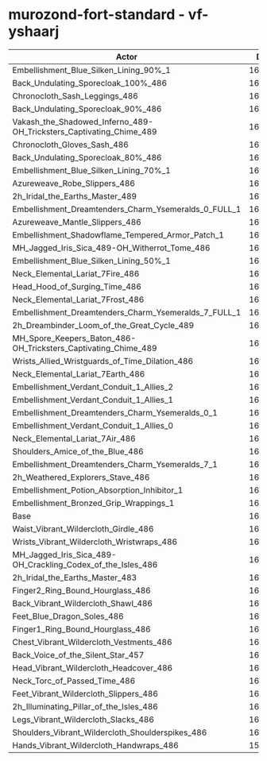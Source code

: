 # murozond-fort-standard - vf-yshaarj
| Actor | DPS | Increase |
|---|:---:|:---:|
|Embellishment_Blue_Silken_Lining_90%_1|164248|2.04%|
|Back_Undulating_Sporecloak_100%_486|164160|1.98%|
|Chronocloth_Sash_Leggings_486|163888|1.81%|
|Back_Undulating_Sporecloak_90%_486|163850|1.79%|
|Vakash_the_Shadowed_Inferno_489-OH_Tricksters_Captivating_Chime_489|163729|1.71%|
|Chronocloth_Gloves_Sash_486|163629|1.65%|
|Back_Undulating_Sporecloak_80%_486|163584|1.62%|
|Embellishment_Blue_Silken_Lining_70%_1|163485|1.56%|
|Azureweave_Robe_Slippers_486|163383|1.50%|
|2h_Iridal_the_Earths_Master_489|163245|1.41%|
|Embellishment_Dreamtenders_Charm_Ysemeralds_0_FULL_1|163037|1.28%|
|Azureweave_Mantle_Slippers_486|162967|1.24%|
|Embellishment_Shadowflame_Tempered_Armor_Patch_1|162876|1.18%|
|MH_Jagged_Iris_Sica_489-OH_Witherrot_Tome_486|162726|1.09%|
|Embellishment_Blue_Silken_Lining_50%_1|162700|1.07%|
|Neck_Elemental_Lariat_7Fire_486|162640|1.04%|
|Head_Hood_of_Surging_Time_486|162619|1.02%|
|Neck_Elemental_Lariat_7Frost_486|162527|0.97%|
|Embellishment_Dreamtenders_Charm_Ysemeralds_7_FULL_1|162238|0.79%|
|2h_Dreambinder_Loom_of_the_Great_Cycle_489|162236|0.79%|
|MH_Spore_Keepers_Baton_486-OH_Tricksters_Captivating_Chime_489|162179|0.75%|
|Wrists_Allied_Wristguards_of_Time_Dilation_486|162174|0.75%|
|Neck_Elemental_Lariat_7Earth_486|162112|0.71%|
|Embellishment_Verdant_Conduit_1_Allies_2|161981|0.63%|
|Embellishment_Verdant_Conduit_1_Allies_1|161947|0.61%|
|Embellishment_Dreamtenders_Charm_Ysemeralds_0_1|161922|0.59%|
|Embellishment_Verdant_Conduit_1_Allies_0|161862|0.55%|
|Neck_Elemental_Lariat_7Air_486|161781|0.50%|
|Shoulders_Amice_of_the_Blue_486|161472|0.31%|
|Embellishment_Dreamtenders_Charm_Ysemeralds_7_1|161348|0.23%|
|2h_Weathered_Explorers_Stave_486|161240|0.17%|
|Embellishment_Potion_Absorption_Inhibitor_1|161174|0.13%|
|Embellishment_Bronzed_Grip_Wrappings_1|161033|0.04%|
|Base|160971|0.00%|
|Waist_Vibrant_Wildercloth_Girdle_486|160922|-0.03%|
|Wrists_Vibrant_Wildercloth_Wristwraps_486|160831|-0.09%|
|MH_Jagged_Iris_Sica_489-OH_Crackling_Codex_of_the_Isles_486|160817|-0.10%|
|2h_Iridal_the_Earths_Master_483|160813|-0.10%|
|Finger2_Ring_Bound_Hourglass_486|160691|-0.17%|
|Back_Vibrant_Wildercloth_Shawl_486|160664|-0.19%|
|Feet_Blue_Dragon_Soles_486|160568|-0.25%|
|Finger1_Ring_Bound_Hourglass_486|160542|-0.27%|
|Chest_Vibrant_Wildercloth_Vestments_486|160431|-0.34%|
|Back_Voice_of_the_Silent_Star_457|160385|-0.36%|
|Head_Vibrant_Wildercloth_Headcover_486|160382|-0.37%|
|Neck_Torc_of_Passed_Time_486|160353|-0.38%|
|Feet_Vibrant_Wildercloth_Slippers_486|160225|-0.46%|
|2h_Illuminating_Pillar_of_the_Isles_486|160221|-0.47%|
|Legs_Vibrant_Wildercloth_Slacks_486|160135|-0.52%|
|Shoulders_Vibrant_Wildercloth_Shoulderspikes_486|160038|-0.58%|
|Hands_Vibrant_Wildercloth_Handwraps_486|159945|-0.64%|
